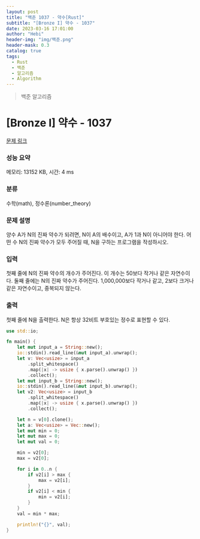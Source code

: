 ```yaml
---
layout: post
title: "백준 1037 - 약수[Rust]"
subtitle: "[Bronze I] 약수 - 1037"
date: 2023-03-16 17:01:00
author: "Hebi"
header-img: "img/백준.png"
header-mask: 0.3
catalog: true
tags:
  - Rust
  - 백준
  - 알고리즘
  - Algorithm
---
```


> 백준 알고리즘

# [Bronze I] 약수 - 1037

[문제 링크](https://www.acmicpc.net/problem/1037)

### 성능 요약

메모리: 13152 KB, 시간: 4 ms

### 분류

수학(math), 정수론(number_theory)

### 문제 설명

<p>양수 A가 N의 진짜 약수가 되려면, N이 A의 배수이고, A가 1과 N이 아니어야 한다. 어떤 수 N의 진짜 약수가 모두 주어질 때, N을 구하는 프로그램을 작성하시오.</p>

### 입력

 <p>첫째 줄에 N의 진짜 약수의 개수가 주어진다. 이 개수는 50보다 작거나 같은 자연수이다. 둘째 줄에는 N의 진짜 약수가 주어진다. 1,000,000보다 작거나 같고, 2보다 크거나 같은 자연수이고, 중복되지 않는다.</p>

### 출력

 <p>첫째 줄에 N을 출력한다. N은 항상 32비트 부호있는 정수로 표현할 수 있다.</p>

```rs
use std::io;

fn main() {
    let mut input_a = String::new();
    io::stdin().read_line(&mut input_a).unwrap();
    let v: Vec<usize> = input_a
        .split_whitespace()
        .map(|x| -> usize { x.parse().unwrap() })
        .collect();
    let mut input_b = String::new();
    io::stdin().read_line(&mut input_b).unwrap();
    let v2: Vec<usize> = input_b
        .split_whitespace()
        .map(|x| -> usize { x.parse().unwrap() })
        .collect();

    let n = v[0].clone();
    let a: Vec<usize> = Vec::new();
    let mut min = 0;
    let mut max = 0;
    let mut val = 0;

    min = v2[0];
    max = v2[0];

    for i in 0..n {
        if v2[i] > max {
            max = v2[i];
        }
        if v2[i] < min {
            min = v2[i];
        }
    }
    val = min * max;

    println!("{}", val);
}
```
